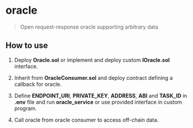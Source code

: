 # oracle

> Open request-response oracle supporting arbitrary data

## How to use

1. Deploy **Oracle.sol** or implement and deploy custom **IOracle.sol** interface.

2. Inherit from **OracleConsumer.sol** and deploy contract defining a callback for oracle.

3. Define **ENDPOINT_URI**, **PRIVATE_KEY**, **ADDRESS**, **ABI** and **TASK_ID** in **.env** file and run **oracle_service** or use provided interface in custom program.

4. Call oracle from oracle consumer to access off-chain data.
